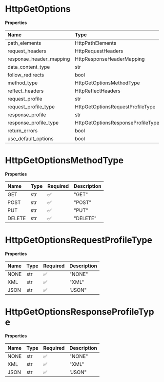 # HttpGetOptions

**Properties**

| Name                    | Type                              | Required | Description |
| :---------------------- | :-------------------------------- | :------- | :---------- |
| path_elements           | HttpPathElements                  | ✅       |             |
| request_headers         | HttpRequestHeaders                | ✅       |             |
| response_header_mapping | HttpResponseHeaderMapping         | ✅       |             |
| data_content_type       | str                               | ❌       |             |
| follow_redirects        | bool                              | ❌       |             |
| method_type             | HttpGetOptionsMethodType          | ❌       |             |
| reflect_headers         | HttpReflectHeaders                | ❌       |             |
| request_profile         | str                               | ❌       |             |
| request_profile_type    | HttpGetOptionsRequestProfileType  | ❌       |             |
| response_profile        | str                               | ❌       |             |
| response_profile_type   | HttpGetOptionsResponseProfileType | ❌       |             |
| return_errors           | bool                              | ❌       |             |
| use_default_options     | bool                              | ❌       |             |

# HttpGetOptionsMethodType

**Properties**

| Name   | Type | Required | Description |
| :----- | :--- | :------- | :---------- |
| GET    | str  | ✅       | "GET"       |
| POST   | str  | ✅       | "POST"      |
| PUT    | str  | ✅       | "PUT"       |
| DELETE | str  | ✅       | "DELETE"    |

# HttpGetOptionsRequestProfileType

**Properties**

| Name | Type | Required | Description |
| :--- | :--- | :------- | :---------- |
| NONE | str  | ✅       | "NONE"      |
| XML  | str  | ✅       | "XML"       |
| JSON | str  | ✅       | "JSON"      |

# HttpGetOptionsResponseProfileType

**Properties**

| Name | Type | Required | Description |
| :--- | :--- | :------- | :---------- |
| NONE | str  | ✅       | "NONE"      |
| XML  | str  | ✅       | "XML"       |
| JSON | str  | ✅       | "JSON"      |

